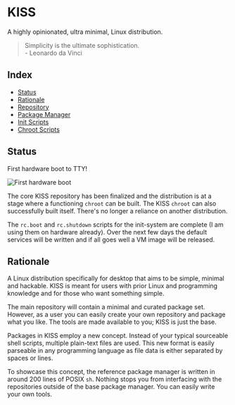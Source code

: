 # KISS

A highly opinionated, ultra minimal, Linux distribution.

> Simplicity is the ultimate sophistication.<br>- Leonardo da Vinci

## Index

- [Status](#status)
- [Rationale](#rationale)
- [Repository](https://github.com/kissx/packages)
- [Package Manager](https://github.com/kissx/kiss)
- [Init Scripts](https://github.com/kissx/kiss-init)
- [Chroot Scripts](https://github.com/kissx/kiss-chroot)

## Status

First hardware boot to TTY!

![First hardware boot](https://media.discordapp.net/attachments/574207845441208330/591668537152503869/JPEG_20190621_233916.jpg)

The core KISS repository has been finalized and the distribution is at a stage where a functioning `chroot` can be built. The KISS `chroot` can also successfully built itself. There's no longer a reliance on another distribution.

The `rc.boot` and `rc.shutdown` scripts for the init-system are complete (I am using them on hardware already). Over the next few days the default services will be written and if all goes well a VM image will be released.


## Rationale

A Linux distribution specifically for desktop that aims to be simple, minimal and hackable. KISS is meant for users with prior Linux and programming knowledge and for those who want something simple.

The main repository will contain a minimal and curated package set. However, as a user you can easily create your own repository and package what you like. The tools are made available to you; KISS is just the base.

Packages in KISS employ a new concept. Instead of your typical sourceable shell scripts, multiple plain-text files are used. This new format is easily parseable in any programming language as file data is either separated by spaces or lines.

To showcase this concept, the reference package manager is written in around 200 lines of POSIX `sh`. Nothing stops you from interfacing with the repositories outside of the base package manager. You can easily write your own tools.
